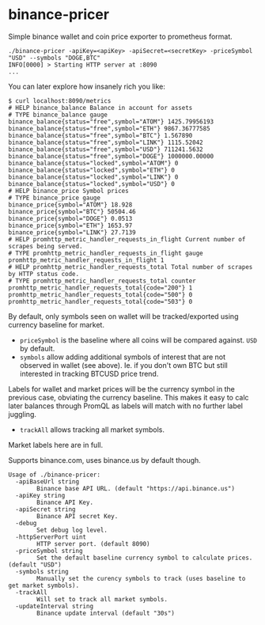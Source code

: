 # binance-pricer
Simple binance wallet and coin price exporter to prometheus format.

```
./binance-pricer -apiKey=<apiKey> -apiSecret=<secretKey> -priceSymbol "USD" --symbols "DOGE,BTC"
INFO[0000] > Starting HTTP server at :8090
...
```
You can later explore how insanely rich you like:
```
$ curl localhost:8090/metrics
# HELP binance_balance Balance in account for assets
# TYPE binance_balance gauge
binance_balance{status="free",symbol="ATOM"} 1425.79956193
binance_balance{status="free",symbol="ETH"} 9867.36777585
binance_balance{status="free",symbol="BTC"} 1.567890
binance_balance{status="free",symbol="LINK"} 1115.52042
binance_balance{status="free",symbol="USD"} 711241.5632
binance_balance{status="free",symbol="DOGE"} 1000000.00000
binance_balance{status="locked",symbol="ATOM"} 0
binance_balance{status="locked",symbol="ETH"} 0
binance_balance{status="locked",symbol="LINK"} 0
binance_balance{status="locked",symbol="USD"} 0
# HELP binance_price Symbol prices
# TYPE binance_price gauge
binance_price{symbol="ATOM"} 18.928
binance_price{symbol="BTC"} 50504.46
binance_price{symbol="DOGE"} 0.0513
binance_price{symbol="ETH"} 1653.97
binance_price{symbol="LINK"} 27.7139
# HELP promhttp_metric_handler_requests_in_flight Current number of scrapes being served.
# TYPE promhttp_metric_handler_requests_in_flight gauge
promhttp_metric_handler_requests_in_flight 1
# HELP promhttp_metric_handler_requests_total Total number of scrapes by HTTP status code.
# TYPE promhttp_metric_handler_requests_total counter
promhttp_metric_handler_requests_total{code="200"} 1
promhttp_metric_handler_requests_total{code="500"} 0
promhttp_metric_handler_requests_total{code="503"} 0
```

By default, only symbols seen on wallet will be tracked/exported using currency baseline for market.
- `priceSymbol` is the baseline where all coins will be compared against. `USD` by default.
- `symbols` allow adding additional symbols of interest that are not observed in wallet (see above). Ie. if you don't
own BTC but still interested in tracking BTCUSD price trend.

Labels for wallet and market prices will be the currency symbol in the previous case, obviating the currency baseline.
This makes it easy to calc later balances through PromQL as labels will match with no further label juggling.

- `trackAll` allows tracking all market symbols.

Market labels here are in full.

Supports binance.com, uses binance.us by default though.

```
Usage of ./binance-pricer:
  -apiBaseUrl string
    	Binance base API URL. (default "https://api.binance.us")
  -apiKey string
    	Binance API Key.
  -apiSecret string
    	Binance API secret Key.
  -debug
    	Set debug log level.
  -httpServerPort uint
    	HTTP server port. (default 8090)
  -priceSymbol string
    	Set the default baseline currency symbol to calculate prices. (default "USD")
  -symbols string
    	Manually set the curency symbols to track (uses baseline to get market symbols).
  -trackAll
    	Will set to track all market symbols.
  -updateInterval string
    	Binance update interval (default "30s")
 ```
 
 

